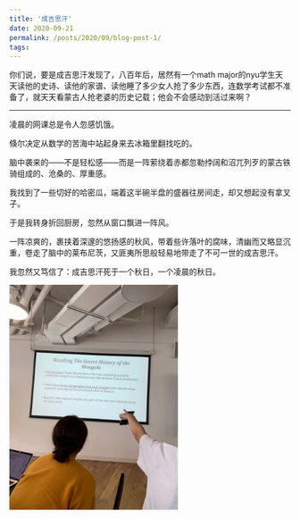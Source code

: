 ```yaml
---
title: '成吉思汗'
date: 2020-09-21
permalink: /posts/2020/09/blog-post-1/
tags:
---
```


你们说，要是成吉思汗发现了，八百年后，居然有一个math major的nyu学生天天读他的史诗、读他的家谱、读他睡了多少女人抢了多少东西，连数学考试都不准备了，就天天看蒙古人抢老婆的历史记载；他会不会感动到活过来啊？

---

凌晨的网课总是令人忽感饥饿。

倏尔决定从数学的苦海中站起身来去冰箱里翻找吃的。

脑中袭来的——不是轻松感——而是一阵萦绕着赤都忽勒挬阔和沼兀列歹的蒙古铁骑组成的、沧桑的、厚重感。

我找到了一些切好的哈密瓜，端着这半碗半盘的盛器往房间走，却又想起没有拿叉子。

于是我转身折回厨房，忽然从窗口飘进一阵风。

一阵凉爽的，裹挟着深邃的悠扬感的秋风，带着些许落叶的腐味，清幽而又略显沉重，卷走了脑中的莱布尼茨，又匪夷所思般轻易地带走了不可一世的成吉思汗。

我忽然又笃信了：成吉思汗死于一个秋日，一个凌晨的秋日。

<img src='/images/chigizKhan.jpg' style='max-width: 60%; height: auto;'>

